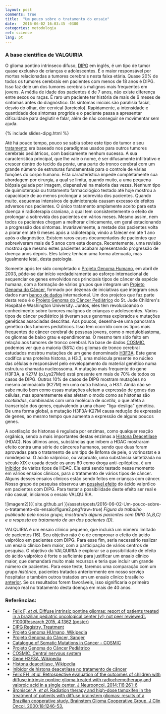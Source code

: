 ```yaml
---
layout: post
comments: true
title:  "Um pouco sobre o tratamento do ensaio"
date:   2016-06-02 16:03:45 -0300
categories: metodologia
ref: science
lang: pt
---
```

### A base científica de VALQUIRIA

O glioma pontino intrínseco difuso, [DIPG][dipg-poster] em inglês, é um tipo de tumor quase exclusivo de crianças e adolescentes. É o maior responsável por mortes relacionadas a tumores cerebrais nesta faixa etária. Quase 20% de todos os tumores cerebrais em pacientes com menos de 18 anos é DIPG. Isso faz dele um dos tumores cerebrais malignos mais frequentes em jovens. A média de idade dos pacientes é de 7 anos, não existe diferença entre sexos ou raças. É raro um paciente ter história de mais de 6 meses de sintomas antes do diagnóstico. Os sintomas iniciais são paralisia facial, desvio do olhar, dor cervical (torcicolo). Rapidamente, a intensidade e quantidade dos sintomas progride e o paciente passa a apresentar dificuldade para deglutir e falar, além de não conseguir se movimentar sem ajuda.

{% include slides-dipg.html %}

Até há pouco tempo, pouco se sabia sobre este tipo de tumor e seu [tratamento][dipg-treat] era baseado nos paradigmas usados para outros tumores cerebrais pediátricos, com basicamente nenhum sucesso. A sua característica principal, que lhe vale o nome, é ser difusamente infiltrativo e crescer dentro do tecido da ponte, uma parte do tronco cerebral com um grande número de estruturas fundamentais para o controle de várias funções do corpo humano. Esta característica impede completamente sua abordagem por cirurgia, a qual se limita, quando muito, a uma pequena biópsia guiada por imagem, dispensável na maioria das vezes. Nenhum tipo de quimioterapia ou tratamento farmacológico testado até hoje mostrou a capacidade de ao menos prolongar a sobrevida dos pacientes. Quando muito, esquemas intensivos de quimioterapia causam excesso de efeitos adversos nos pacientes. O único tratamento amplamente aceito para esta doença é radioterapia craniana, a qual tem consistentemente o efeito de prolongar a sobrevida dos pacientes em vários meses. Mesmo assim, nem todos os pacientes chegam a melhorar clinicamente, em geral estacionando a progressão dos sintomas. Invariavelmente, a metade dos pacientes volta a piorar em até 6 meses após a radioterapia, vindo a falecer em até 1 ano após o diagnóstico. Existem raros casos documentados de pacientes que sobreviveram mais de 5 anos com esta doença. Recentemente, uma revisão mostrou que mesmo estes pacientes acabam apresentando progressão de doença anos depois. Eles talvez tenham uma forma atenuada, mas igualmente letal, desta patologia.

Somente após ter sido completado o [Projeto Genoma Humano][genoma], em abril de 2003, pôde-se dar início verdadeiramente ao esforço internacional de sequenciar os genes envolvidos nos principais tipos de câncer da espécie humana, com a formação de vários grupos que integram um [Projeto Genoma do Câncer][genoma-cancer], formado por dezenas de iniciativas que integram seus dados num [banco de dados][cosmic] internacional. Um dos projetos que faz parte desta rede é o [Projeto Genoma do Câncer Pediátrico][genoma-cancer-ped] do St. Jude Children's Hospital e Washington University. Juntos, eles têm revolucioando o conhecimento sobre tumores malignos de crianças e adolescentes. Vários tipos de câncer pediátrico já tiveram seus genomas explorados e mutações genéticas associadas descritas. Aos poucos, desenha-se uma panorama genético dos tumores pediátricos. Isso tem ocorrido com os tipos mais frequentes de câncer cerebral de pessoas jovens, como o meduloblastoma, os gliomas de baixo grau e ependimomas. O mesmo tem sido feito em relação aos tumores de tronco cerebral. Na base de dados [COSMIC][cosmic-brain], podemos ver que a maioria (58%) dos gliomas de tronco cerebral estudados mostrou mutações de um gene denominado [H3F3A][h3f3a]. Este gene codifica uma proteína histona, a H3.3, uma molécula presente no núcleo das células e responsável pelo envelopamento do material genético numa estrutura chamada nucleossoma. A mutação mais frequente do gene H3F3A, a K27M (p.Lys27Met) está presente em mais de 70% de todos os casos de DIPG. Outros 10% de casos de DIPG mostram mutações no mesmo aminoácido (K27M) em uma outra histona, a H3.1. Ainda não se sabe muito bem como essas mutações afetam a expressão de genes das células, mas aparentemente elas afetam o modo como as histonas são *acetiladas*, combinadas com uma molécula de *acetila*, o que afeta a transcrição dos genes, equivalendo a uma chave "liga-desliga" genética. De uma forma global, a mutação H3F3A-K27M causa redução de expressão de genes, ao mesmo tempo que aumenta a expressão de alguns poucos genes.

A acetilação de histonas é regulada por enzimas, como qualquer reação orgânica, sendo a mais importantes destas enzimas a [Histona Deacetilase][hdac] (HDAC). Nos últimos anos, substâncias que inibem a HDAC mostraram efeito contra uma série de cânceres humanos, sendo que duas foram aprovadas para o tratamento de um tipo de linfoma de pele, o vorinostat e a romidepsina. O ácido valpróico, ou valproato, uma substância sintetizada no século XIX e usada desde os anos 60 como droga anti-epiléptica, é um [inibidor][hdaci] de vários tipos de HDAC. Ele está sendo testado nesse momento em vários ensaios clínicos, para o tratamento de vários tipos de câncer. Alguns desses ensaios clínicos estão sendo feitos em crianças com câncer. Nosso grupo de pesquisa observou um [possível efeito][felix2014] do ácido valpróico em pacientes com DIPG. Para testar a possibilidade deste efeito ser real e não casual, iniciamos o ensaio VALQUIRIA.

![imagem2]({{ site.github.url }}/assets/posts/2016-06-02-Um-pouco-sobre-o-tratamento-do-ensaio/figure2.png?raw=true)
*Figura do trabalho publicado pelo nosso grupo, mostrando alguns pacientes com DIPG (A,B,C) e a resposta ao tratamento de um dos pacientes (D).*

VALQUIRIA é um ensaio clínico pequeno, que incluirá um número limitado de pacientes (16). Seu objetivo não é o de comprovar o efeito do ácido valpróico em pacientes com DIPG. Para esse fim, seria necessário realizar um ensaio clínico bem maior, com a participação de vários centros de pesquisa. O objetivo do VALQUIRIA é explorar se a possibilidade de efeito do ácido valpróico é forte o suficiente para justificar um ensaio clínico maior, que demandará muito mais recursos e teria que incluir um grande número de pacientes. Para esse teste, faremos uma comparação com um grupo *histórico*, pacientes tratados anteriormente em nosso serviço hospitalar e também outros tratados em um ensaio clínico brasileiro [anterior][broniscer]. Se os resultados forem favoráveis, isso significaria o primeiro avanço real no tratamento desta doença em mais de 40 anos.

### Referências:

- [Felix F, _et al_. Diffuse intrinsic pontine gliomas: report of patients treated in a brazilian pediatric oncological center [v1; not peer reviewed]. F1000Research 2015, 4:1362 (poster)][dipg-poster]
- [DIPG Registry, Treatment][dipg-treat]
- [Projeto Genoma HUmano, Wikipedia][genoma]
- [Projeto Genoma do Câncer, Sanger][genoma-cancer]
- [Catalogue of Somatic Mutations in Cancer - COSMIC][cosmic]
- [Projeto Genoma do Câncer Pediátrico][genoma-cancer-ped]
- [COSMIC, Central nervous system][cosmic-brain]
- [Gene H3F3A, Wikipedia][h3f3a]
- [Histona deacetilase, Wikipedia][hdac]
- [Inibidor de histona deacetilase no tratamento de câncer][hdaci]
- [Felix FH, _et al_. Retrospective evaluation of the outcomes of children with diffuse intrinsic pontine glioma treated with radiochemotherapy and valproic acid in a single
center. J Neurooncol. 2014;116:261-6][felix2014]
- [Broniscer A, _et al_. Radiation
therapy and high-dose tamoxifen in the treatment of patients with diffuse
brainstem gliomas: results of a Brazilian cooperative study. Brainstem Glioma
Cooperative Group. J Clin Oncol. 2000;18:1246-53.][broniscer]

[dipg-poster]: http://f1000research.com/posters/4-1362
[dipg-treat]: http://dipgregistry.org/patients-families/treatment/
[genoma]: (https://en.wikipedia.org/wiki/Human_Genome_Project)
[genoma-cancer]: http://www.sanger.ac.uk/science/groups/cancer-genome-project
[cosmic]: http://cancer.sanger.ac.uk/cosmic
[genoma-cancer-ped]: https://www.stjude.org/research/pediatric-cancer-genome-project.html
[cosmic-brain]: http://cancer.sanger.ac.uk/cosmic/browse/tissue#sn=central_nervous_system&ss=brainstem&hn=glioma&sh=all&in=t&src=tissue&all_data=n
[h3f3a]: https://en.wikipedia.org/wiki/H3F3A
[hdac]: https://en.wikipedia.org/wiki/Histone_deacetylase
[hdaci]: https://en.wikipedia.org/wiki/Histone_deacetylase_inhibitor#Cancer_treatment
[felix2014]: https://scholar.google.com/citations?view_op=view_citation&hl=pt-BR&user=ZmzTpYgAAAAJ&citation_for_view=ZmzTpYgAAAAJ:MXK_kJrjxJIC
[broniscer]: http://jco.ascopubs.org/content/18/6/1246.abstract
